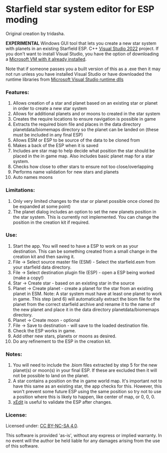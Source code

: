 # Starfield star system editor for ESP moding
Original creation by tridasha.

**EXPERIMENTAL** Windows GUI tool that lets you create a new star system with planets in an existing Starfield ESP.
C++ [Visual Studio 2022](https://visualstudio.microsoft.com/) project. If you don't want to install Visual Studio, you have the option of downloading a [Microsoft VM with it already installed](https://developer.microsoft.com/en-us/windows/downloads/virtual-machines/). 

Note that if someone passes you a built version of this as a .exe then it may not run unless you have installed Visual Studio or have downloaded the runtime libraries from [Microsoft Visual Studio runtime dlls](https://learn.microsoft.com/en-us/cpp/windows/latest-supported-vc-redist?view=msvc-170)

### Features:
1. Allows creation of a star and planet based on an existing star or planet in order to create a new star system
2. Allows for additional planets and or moons to created in the star system
3. Creates the require locations to ensure navigation is possible in game
4. Extracts the required biom file and places in the data directory planetdata/biomemaps directory so the planet can be landed on (these must be included in any final ESP)
5. Allows ESM or ESP to be source of the data to be cloned from
6. Makes a back of the ESP when it is saved
7. Includes are star map to help decide what position the star should be placed in the in game map. Also includes basic planet map for a star system.
8. Checks how close to other stars to ensure not too close/overlapping
9. Performs name validation for new stars and planets
11. Auto names moons 

### Limitations:
1. Only very limited changes to the star or planet possible once cloned (to be expanded at some point)
2. The planet dialog includes an option to set the new planets position in the star system. This is currently not implemented. You can change the position in the creation kit if required.

### Use: 
1. Start the app. You will need to have a ESP to work on as your destination. This can be something created from a small change in the creation kit and then saving it.
2. File -> Select source master file (ESM) - Select the starfield.esm from your starfield data directory. 
3. File -> Select destination plugin file (ESP) - open a ESP being worked (make a copy!)
4. Star -> Create star - based on an existing star in the source
5. Planet -> Create planet - create a planet for the star from an existing planet in ESM.
   Note: A star system must have at least one planet to work in game. This step (and 6) will automatically extract the biom file for the planet from the correct starfield archive and rename it to the name of the new planet and place it in the data directory planetdata/biomemaps directory. 
6. Planet -> Create moon - optional
7. File -> Save to destination - will save to the loaded destination file. 
8. Check the ESP works in game.
9. Add other new stars, planets or moons as desired.
10. Do any refinement to the ESP in the creation kit.

### Notes:
1. You will need to include the .biom files extracted by step 5 for the new planet(s) or moon(s) in your final ESP. If these are excluded then it will not be possible to land on the planet.
2. A star contains a position on the in game world map. It's important not to have this same as an existing star, the app checks for this. However, this won't prevent some future ESP using the same position so try not to use a position where this is likely to happen, like center of map, or 0, 0, 0.
3. [xEdit](https://github.com/TES5Edit/TES5Edit/blob/bfabef91fe7f090c4ba81c865570b2e1ceb8f49d/whatsnew.md) is useful to validate the ESP after changes.

### License:
Licensed under: [CC BY-NC-SA 4.0](https://creativecommons.org/licenses/by-nc-sa/4.0).

  This software is provided 'as-is', without any express or implied
  warranty.  In no event will the author be held liable for any damages
  arising from the use of this software.
